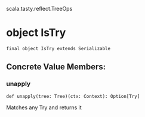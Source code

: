 scala.tasty.reflect.TreeOps
# object IsTry

<pre><code class="language-scala" >final object IsTry extends Serializable</pre></code>
## Concrete Value Members:
### unapply
<pre><code class="language-scala" >def unapply(tree: Tree)(ctx: Context): Option[Try]</pre></code>
Matches any Try and returns it

